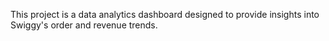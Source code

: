 This project is a data analytics dashboard designed to provide insights into Swiggy's order and revenue trends.
